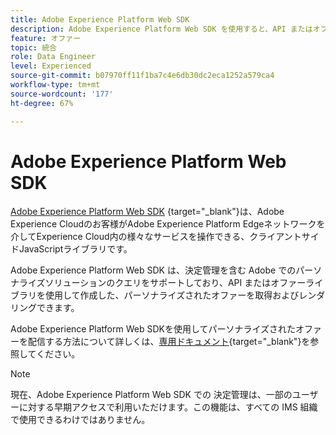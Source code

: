 ```yaml
---
title: Adobe Experience Platform Web SDK
description: Adobe Experience Platform Web SDK を使用すると、API またはオファーライブラリを使用して作成した、パーソナライズされたオファーを取得およびレンダリングできます。
feature: オファー
topic: 統合
role: Data Engineer
level: Experienced
source-git-commit: b07970ff11f1ba7c4e6db30dc2eca1252a579ca4
workflow-type: tm+mt
source-wordcount: '177'
ht-degree: 67%

---
```


# Adobe Experience Platform Web SDK

[Adobe Experience Platform Web SDK](https://experienceleague.adobe.com/docs/experience-platform/edge/home.html?lang=ja#video-overview) {target=&quot;_blank&quot;}は、Adobe Experience Cloudのお客様がAdobe Experience Platform Edgeネットワークを介してExperience Cloud内の様々なサービスを操作できる、クライアントサイドJavaScriptライブラリです。

Adobe Experience Platform Web SDK は、決定管理を含む Adobe でのパーソナライズソリューションのクエリをサポートしており、API またはオファーライブラリを使用して作成した、パーソナライズされたオファーを取得およびレンダリングできます。

Adobe Experience Platform Web SDKを使用してパーソナライズされたオファーを配信する方法について詳しくは、[専用ドキュメント](https://experienceleague.adobe.com/docs/experience-platform/edge/personalization/offer-decisioning/offer-decisioning-overview.html?lang=ja#enabling-offer-decisioning){target=&quot;_blank&quot;}を参照してください。

>[!NOTE]
>
>現在、Adobe Experience Platform Web SDK での 決定管理は、一部のユーザーに対する早期アクセスで利用いただけます。この機能は、すべての IMS 組織で使用できるわけではありません。
